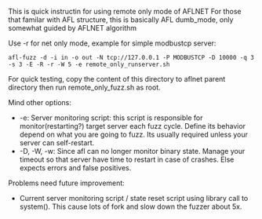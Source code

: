 This is quick instructin for using remote only mode of AFLNET
For those that familar with AFL structure, this is basically AFL dumb_mode, only somewhat guided by AFLNET algorithm

Use \-r for net only mode, example for simple modbustcp server:

```
afl-fuzz -d -i in -o out -N tcp://127.0.0.1 -P MODBUSTCP -D 10000 -q 3 -s 3 -E -R -r -W 5 -e remote_only_runserver.sh
```

For quick testing, copy the content of this directory to aflnet parent directory then run remote_only_fuzz.sh as root.

Mind other options:

- \-e: Server monitoring script: this script is responsible for monitor(restarting?) target server each fuzz cycle. Define its behavior depend on what you are going to fuzz. Its usually required unless your server can self-restart.
- \-D, \-W, \-w: Since afl can no longer monitor binary state. Manage your timeout so that server have time to restart in case of crashes. Else expects errors and false positives.

Problems need future improvement:

- Current server monitoring script / state reset script using library call to system(). This cause lots of fork and slow down the fuzzer about 5x.